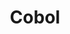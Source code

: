 ---
categories: ["Examples", "Placeholders"]
tags: ["test","docs"] 
title: "Cobol"
linkTitle: "Cobol"
weight: -2
description: >
  What does your user need to know to try your project?
---